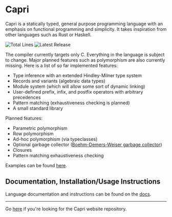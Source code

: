 # Capri
Capri is a statically typed, general purpose programming language with an emphasis on functional programming and simplicity. It takes inspiration from other languages such as Rust or Haskell.

![Total Lines](https://img.shields.io/tokei/lines/github/05st/capri)
![Latest Release](https://img.shields.io/github/v/release/05st/capri?include_prereleases)

The compiler currently targets only C. Everything in the language is subject to change. Major planned features such as polymorphism are also currently missing. Here is a list of so far implemented features:
- Type inference with an extended Hindley-Milner type system
- Records and variants (algebraic data types)
- Module system (which will allow some sort of dynamic linking)
- User-defined prefix, infix, and postfix operators with arbitrary precedences
- Pattern matching (exhaustiveness checking is planned)
- A small standard library

Planned features:
- Parametric polymorphism
- Row polymorphism
- Ad-hoc polymorphism (via typeclasses)
- Optional garbage collector ([Boehm-Demers-Weiser garbage collector](https://en.wikipedia.org/wiki/Boehm_garbage_collector))
- Closures
- Pattern matching exhaustiveness checking

Examples can be found [here](https://github.com/05st/capri/tree/master/examples).

## Documentation, Installation/Usage Instructions
Language documentation and instructions can be found on the [docs](https://05st.github.io/capri-website/).

---

Go [here](https://github.com/05st/capri-website) if you're looking for the Capri website repository.
